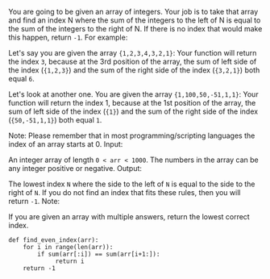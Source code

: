 You are going to be given an array of integers. Your job is to take that array and find an index N where the sum of the integers to the left of N is equal to the sum of the integers to the right of N. If there is no index that would make this happen, return ```-1```.
For example:

Let's say you are given the array ```{1,2,3,4,3,2,1}```:
Your function will return the index ```3```, because at the 3rd position of the array, the sum of left side of the index (```{1,2,3}```) and the sum of the right side of the index (```{3,2,1}```) both equal ```6```.

Let's look at another one.
You are given the array ```{1,100,50,-51,1,1}```:
Your function will return the index 1, because at the 1st position of the array, the sum of left side of the index (```{1}```) and the sum of the right side of the index (```{50,-51,1,1}```) both equal ```1```.

Note: Please remember that in most programming/scripting languages the index of an array starts at 0.
Input:

An integer array of length ```0 < arr < 1000```. The numbers in the array can be any integer positive or negative.
Output:

The lowest index ```N``` where the side to the left of ```N``` is equal to the side to the right of ```N```. If you do not find an index that fits these rules, then you will return ```-1```.
Note:

If you are given an array with multiple answers, return the lowest correct index.


    def find_even_index(arr):
        for i in range(len(arr)):
            if sum(arr[:i]) == sum(arr[i+1:]):
                 return i
        return -1
